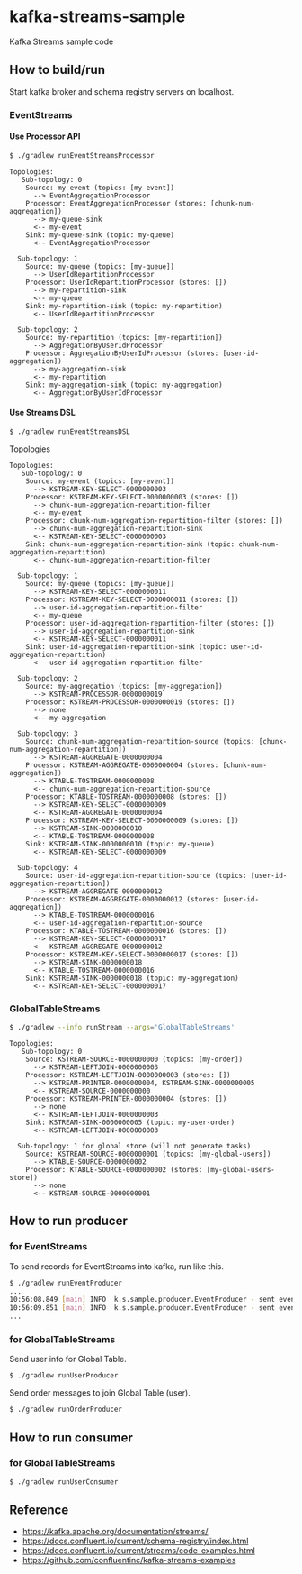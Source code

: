 # kafka-streams-sample

Kafka Streams sample code

## How to build/run

Start kafka broker and schema registry servers on localhost.

### EventStreams

#### Use Processor API

```bash
$ ./gradlew runEventStreamsProcessor
```

```
Topologies:
   Sub-topology: 0
    Source: my-event (topics: [my-event])
      --> EventAggregationProcessor
    Processor: EventAggregationProcessor (stores: [chunk-num-aggregation])
      --> my-queue-sink
      <-- my-event
    Sink: my-queue-sink (topic: my-queue)
      <-- EventAggregationProcessor

  Sub-topology: 1
    Source: my-queue (topics: [my-queue])
      --> UserIdRepartitionProcessor
    Processor: UserIdRepartitionProcessor (stores: [])
      --> my-repartition-sink
      <-- my-queue
    Sink: my-repartition-sink (topic: my-repartition)
      <-- UserIdRepartitionProcessor

  Sub-topology: 2
    Source: my-repartition (topics: [my-repartition])
      --> AggregationByUserIdProcessor
    Processor: AggregationByUserIdProcessor (stores: [user-id-aggregation])
      --> my-aggregation-sink
      <-- my-repartition
    Sink: my-aggregation-sink (topic: my-aggregation)
      <-- AggregationByUserIdProcessor
```

#### Use Streams DSL

```bash
$ ./gradlew runEventStreamsDSL
```

Topologies

```
Topologies:
   Sub-topology: 0
    Source: my-event (topics: [my-event])
      --> KSTREAM-KEY-SELECT-0000000003
    Processor: KSTREAM-KEY-SELECT-0000000003 (stores: [])
      --> chunk-num-aggregation-repartition-filter
      <-- my-event
    Processor: chunk-num-aggregation-repartition-filter (stores: [])
      --> chunk-num-aggregation-repartition-sink
      <-- KSTREAM-KEY-SELECT-0000000003
    Sink: chunk-num-aggregation-repartition-sink (topic: chunk-num-aggregation-repartition)
      <-- chunk-num-aggregation-repartition-filter

  Sub-topology: 1
    Source: my-queue (topics: [my-queue])
      --> KSTREAM-KEY-SELECT-0000000011
    Processor: KSTREAM-KEY-SELECT-0000000011 (stores: [])
      --> user-id-aggregation-repartition-filter
      <-- my-queue
    Processor: user-id-aggregation-repartition-filter (stores: [])
      --> user-id-aggregation-repartition-sink
      <-- KSTREAM-KEY-SELECT-0000000011
    Sink: user-id-aggregation-repartition-sink (topic: user-id-aggregation-repartition)
      <-- user-id-aggregation-repartition-filter

  Sub-topology: 2
    Source: my-aggregation (topics: [my-aggregation])
      --> KSTREAM-PROCESSOR-0000000019
    Processor: KSTREAM-PROCESSOR-0000000019 (stores: [])
      --> none
      <-- my-aggregation

  Sub-topology: 3
    Source: chunk-num-aggregation-repartition-source (topics: [chunk-num-aggregation-repartition])
      --> KSTREAM-AGGREGATE-0000000004
    Processor: KSTREAM-AGGREGATE-0000000004 (stores: [chunk-num-aggregation])
      --> KTABLE-TOSTREAM-0000000008
      <-- chunk-num-aggregation-repartition-source
    Processor: KTABLE-TOSTREAM-0000000008 (stores: [])
      --> KSTREAM-KEY-SELECT-0000000009
      <-- KSTREAM-AGGREGATE-0000000004
    Processor: KSTREAM-KEY-SELECT-0000000009 (stores: [])
      --> KSTREAM-SINK-0000000010
      <-- KTABLE-TOSTREAM-0000000008
    Sink: KSTREAM-SINK-0000000010 (topic: my-queue)
      <-- KSTREAM-KEY-SELECT-0000000009

  Sub-topology: 4
    Source: user-id-aggregation-repartition-source (topics: [user-id-aggregation-repartition])
      --> KSTREAM-AGGREGATE-0000000012
    Processor: KSTREAM-AGGREGATE-0000000012 (stores: [user-id-aggregation])
      --> KTABLE-TOSTREAM-0000000016
      <-- user-id-aggregation-repartition-source
    Processor: KTABLE-TOSTREAM-0000000016 (stores: [])
      --> KSTREAM-KEY-SELECT-0000000017
      <-- KSTREAM-AGGREGATE-0000000012
    Processor: KSTREAM-KEY-SELECT-0000000017 (stores: [])
      --> KSTREAM-SINK-0000000018
      <-- KTABLE-TOSTREAM-0000000016
    Sink: KSTREAM-SINK-0000000018 (topic: my-aggregation)
      <-- KSTREAM-KEY-SELECT-0000000017
```

### GlobalTableStreams

```bash
$ ./gradlew --info runStream --args='GlobalTableStreams'
```

```
Topologies:
   Sub-topology: 0
    Source: KSTREAM-SOURCE-0000000000 (topics: [my-order])
      --> KSTREAM-LEFTJOIN-0000000003
    Processor: KSTREAM-LEFTJOIN-0000000003 (stores: [])
      --> KSTREAM-PRINTER-0000000004, KSTREAM-SINK-0000000005
      <-- KSTREAM-SOURCE-0000000000
    Processor: KSTREAM-PRINTER-0000000004 (stores: [])
      --> none
      <-- KSTREAM-LEFTJOIN-0000000003
    Sink: KSTREAM-SINK-0000000005 (topic: my-user-order)
      <-- KSTREAM-LEFTJOIN-0000000003

  Sub-topology: 1 for global store (will not generate tasks)
    Source: KSTREAM-SOURCE-0000000001 (topics: [my-global-users])
      --> KTABLE-SOURCE-0000000002
    Processor: KTABLE-SOURCE-0000000002 (stores: [my-global-users-store])
      --> none
      <-- KSTREAM-SOURCE-0000000001
```

## How to run producer

### for EventStreams

To send records for EventStreams into kafka, run like this.

```bash
$ ./gradlew runEventProducer
...
10:56:08.849 [main] INFO  k.s.sample.producer.EventProducer - sent event: {"user_id": 6, "action": "some", "type": "VIEW", "created_at": 2020-07-31T01:56:08.846Z}
10:56:09.851 [main] INFO  k.s.sample.producer.EventProducer - sent event: {"user_id": 4, "action": "some", "type": "STOCK", "created_at": 2020-07-31T01:56:09.850Z}
...
```

### for GlobalTableStreams

Send user info for Global Table.

```bash
$ ./gradlew runUserProducer
```

Send order messages to join Global Table (user).

```bash
$ ./gradlew runOrderProducer
```

## How to run consumer

### for GlobalTableStreams

```bash
$ ./gradlew runUserConsumer
```

## Reference

* https://kafka.apache.org/documentation/streams/
* https://docs.confluent.io/current/schema-registry/index.html
* https://docs.confluent.io/current/streams/code-examples.html
* https://github.com/confluentinc/kafka-streams-examples
